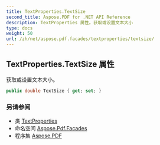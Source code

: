 ```yaml
---
title: TextProperties.TextSize
second_title: Aspose.PDF for .NET API Reference
description: TextProperties 属性。获取或设置文本大小
type: docs
weight: 50
url: /zh/net/aspose.pdf.facades/textproperties/textsize/
---
```

## TextProperties.TextSize 属性

获取或设置文本大小。

```csharp
public double TextSize { get; set; }
```

### 另请参阅

* 类 [TextProperties](../)
* 命名空间 [Aspose.Pdf.Facades](../../../aspose.pdf.facades/)
* 程序集 [Aspose.PDF](../../../)